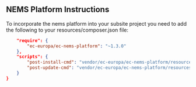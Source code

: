 ## NEMS Platform Instructions

To incorporate the nems platform into your subsite project you need to add the following to your resources/composer.json file:

```json {
    "require": {
        "ec-europa/ec-nems-platform": "~1.3.0"
    },
    "scripts": {
        "post-install-cmd": "vendor/ec-europa/ec-nems-platform/resources/install-nems-platform.sh",
        "post-update-cmd": "vendor/ec-europa/ec-nems-platform/resources/install-nems-platform.sh"
    }
}
```
